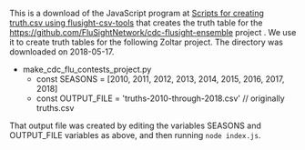 This is a download of the JavaScript program at 
[Scripts for creating truth.csv using flusight-csv-tools]( https://gist.github.com/lepisma/f7b92d7eadd19d1384834ed32af5d53a )
that creates the truth table for the https://github.com/FluSightNetwork/cdc-flusight-ensemble project . We use it to
create truth tables for the following Zoltar project. The directory was downloaded on 2018-05-17.

- make_cdc_flu_contests_project.py
  - const SEASONS = [2010, 2011, 2012, 2013, 2014, 2015, 2016, 2017, 2018]
  - const OUTPUT_FILE = 'truths-2010-through-2018.csv' // originally truths.csv

That output file was created by editing the variables SEASONS and OUTPUT_FILE variables as above, and then running
`node index.js`.
